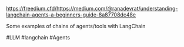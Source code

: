 https://freedium.cfd/https://medium.com/@ranadevrat/understanding-langchain-agents-a-beginners-guide-8a87708dc48e

Some examples of chains of agents/tools with LangChain

#LLM #langchain #Agents 